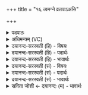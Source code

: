 +++
title = "१६ त्वमग्ने व्रतपाऽअसि"

+++
<details><summary>पदपाठः</summary>

त्वम्। अ॒ग्ने॒। व्र॒त॒पा॒ इति॑ व्रत॒ऽपाः। अ॒सि॒। दे॒वः। आ। मर्त्त्ये॑षु। आ। त्वम्। य॒ज्ञेषु॑। ईड्यः॑। रास्व॑। इय॑त्। सो॒म। आ। भूयः॑। भ॒र॒। दे॒वः। नः॒। स॒वि॒ता। वसोः॑। दा॒ता। वसु॑। अ॒दा॒त्। १६।
</details>

<details><summary>अधिमन्त्रम् (VC)</summary>

- अग्निर्देवता
- वत्स ऋषिः
- भूरिग् आर्षी पङ्क्तिः
- पञ्चमः
</details>

<details><summary>दयानन्द-सरस्वती (हि) - विषयः</summary>

फिर वे कैसे हैं, इस विषय का उपदेश अगले मन्त्र में किया है ॥
</details>

<details><summary>दयानन्द-सरस्वती (हि) - पदार्थः</summary>

पदार्थान्वयभाषाः -  हे (सोम) ऐश्वर्य्य के देनेवाले (अग्ने) जगदीश्वर ! जो (त्वम्) आप (मर्त्त्येषु) मनुष्यों में (व्रतपाः) सत्य धर्माचरण की रक्षा (सविता) सब जगत् को उत्पन्न करने (यज्ञेषु) सत्कार वा उपासना आदि में (ईड्यः) स्तुति के योग्य (नः) हम लोगों के लिये (वसोः) धन के (दाता) दान करनेवाले (वसु) धन को (अदात्) देते हैं, सो (इयत्) प्राप्त करते हुए आप (भूयः) बारंबार अत्यन्त धन (आरास्व) दीजिये (आभर) सब सुखों से पोषण कीजिये ॥१॥१६॥ (त्वम्) जो (अग्ने) अग्नि (मर्त्त्येषु) मरण धर्मवाले मनुष्यों के कार्यों में (व्रतपाः) नियमाचरण का पालन (देवः) प्रकाश करने (यज्ञेषु) अग्निहोत्रादि यज्ञों में (ईड्यः) खोजने योग्य (सोमः) ऐश्वर्य को देने (सविता) जगत् को प्रेरणा करने (देवः) प्रकाशमान अग्नि है, वह (नः) हम लोगों के लिये (वसोः) धन को (दाता) प्राप्त (इयत्) कराता हुआ (भूयः) अत्यन्त (वसु) धन को (अदात्) देता और (आरास्व) धन को देने का निमित्त होके (आभर) सब प्रकार के सुखों को धारण करता है ॥२॥१६॥
</details>

<details><summary>दयानन्द-सरस्वती (हि) - भावार्थः</summary>

भावार्थभाषाः -  इस मन्त्र में श्लेषालङ्कार है। सब मनुष्यों को उचित है कि जैसे सत्यस्वरूप सब जगत् को उत्पन्न करने और सकल सुखों के देनेवाले जगदीश्वर ही की उपासना को करके सुखी रहें। इसी प्रकार कार्यसिद्धि के लिये अग्नि को संप्रयुक्त करके सब सुखों को प्राप्त करें ॥१६॥
</details>

<details><summary>दयानन्द-सरस्वती (सं) - विषयः</summary>

पुनस्तौ कीदृशावित्युपदिश्यते ॥
</details>

<details><summary>दयानन्द-सरस्वती (सं) - पदार्थः</summary>

पदार्थान्वयभाषाः -  हे सोमग्ने ! यस्त्वं मर्त्त्येषु व्रतपा सविता यज्ञेष्वीड्यो देवोऽसि, स भवान्नोऽस्मभ्यं वसोर्दाता सन् वस्वदाद् विज्ञानधनं ददाति, स भूयो वस्वारास्वेयत् सँस्त्वमेतान्यस्मदर्थमाभरेत्येकः ॥१॥१६॥ योऽग्नेऽयमग्निर्मर्त्त्येषु व्रतपाः सविता यज्ञेष्वीड्योऽध्येषितव्यः सोमो देवोऽस्ति, स नोऽस्मभ्यं वसोर्दातेयत् सन् भूयः सर्वकार्य्येष्वारास्वारासते, आभराभितः सुखैर्भरति पुष्णातीति द्वितीयः ॥२॥१६॥
</details>

<details><summary>दयानन्द-सरस्वती (सं) - भावार्थः</summary>

भावार्थभाषाः -  अत्र श्लेषालङ्कारः। सर्वैर्मनुष्यैः सत्यस्वरूपस्य पूजार्हस्य सर्वजगदुत्पादकस्य सकलसुखप्रदातुः परमेश्वरस्यैवोपासनां कृत्वा सुखयितव्यम्, एवं च कार्य्यसिद्धये भौतिकमग्निं संप्रयोज्य सर्वाणि सुखानि प्राप्तव्यानीति ॥१६॥
</details>

<details><summary>सविता जोशी ← दयानन्दः (म) - भावार्थः</summary>

भावार्थभाषाः -  या मंत्रात श्लेषालंकार आहे. सर्व माणसांनी सत्यस्वरूप व सर्व जगाला उत्पन्न करणाऱ्या आणि सर्व सुख देणाऱ्या ईश्वराची उपासना करून सुखी व्हावे. तसेच कार्यसिद्धीसाठी अग्नीला चांगल्या प्रकारे प्रयुक्त करून सर्व सुख प्राप्त करावे.
</details>